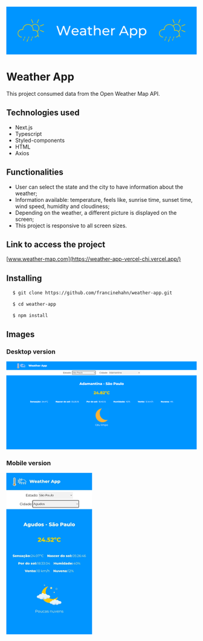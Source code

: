![Cover](./public/img/Weather-App-cover.png)

# Weather App

This project consumed data from the Open Weather Map API.

## Technologies used
* Next.js
* Typescript
* Styled-components
* HTML
* Axios

## Functionalities
* User can select the state and the city to have information about the weather;
* Information available: temperature, feels like, sunrise time, sunset time, wind speed, humidity and cloudiness;
* Depending on the weather, a different picture is displayed on the screen;
* This project is responsive to all screen sizes.

## Link to access the project
[www.weather-map.com](https://weather-app-vercel-chi.vercel.app/)

## Installing
<pre>
  <code>$ git clone https://github.com/francinehahn/weather-app.git</code>
</pre>

<pre>
  <code>$ cd weather-app</code>
</pre>

<pre>
  <code>$ npm install</code>
</pre>


## Images
### Desktop version
![Desktop Image](./public/img/print-desktop.png)

### Mobile version
<img src="./public/img/print-mobile.jpeg" width="45%"/>
